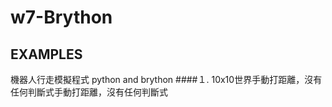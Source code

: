 # w7-Brython

## EXAMPLES
機器人行走模擬程式 python and brython
####１. 10x10世界手動打距離，沒有任何判斷式手動打距離，沒有任何判斷式




